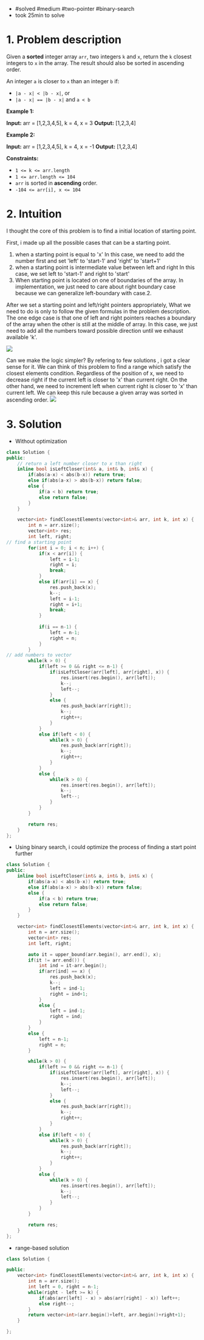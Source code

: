 
- #solved #medium #two-pointer #binary-search 
- took 25min to solve

# 1. Problem description
Given a **sorted** integer array `arr`, two integers `k` and `x`, return the `k` closest integers to `x` in the array. The result should also be sorted in ascending order.

An integer `a` is closer to `x` than an integer `b` if:

- `|a - x| < |b - x|`, or
- `|a - x| == |b - x|` and `a < b`

**Example 1:**

**Input:** arr = [1,2,3,4,5], k = 4, x = 3
**Output:** [1,2,3,4]

**Example 2:**

**Input:** arr = [1,2,3,4,5], k = 4, x = -1
**Output:** [1,2,3,4]

**Constraints:**

- `1 <= k <= arr.length`
- `1 <= arr.length <= 104`
- `arr` is sorted in **ascending** order.
- `-104 <= arr[i], x <= 104`

# 2. Intuition

I thought the core of this problem is to find a initial location of starting point.

First, i made up all the possible cases that can be a starting point.
1. when a starting point is equal to 'x'
	In this case, we need to add the number first and set 'left' to 'start-1' and 'right' to 'start+1'
2. when a starting point is intermediate value between left and right
	In this case, we set left to 'start-1' and right to 'start'
3. When starting point is located on one of boundaries of the array.
	In implementation, we just need to care about right boundary case because we can generalize left-boundary with case.2.

After we set a starting point and left/right pointers appropriately, What we need to do is only to follow the given formulas in the problem description.
The one edge case is that one of left and right pointers reaches a boundary of the array when the other is still at the middle of array.
In this case, we just need to add all the numbers toward possible direction until we exhaust available 'k'.

![](../../../../images/Pasted%20image%2020240131121100.png)

Can we make the logic simpler?
By refering to few solutions , i got a clear sense for it.
We can think of this problem to find a range which satisfy the closest elements condition.
Regardless of the position of x, we need to decrease right if the current left is closer to 'x' than current right.
On the other hand, we need to increment left when current right is closer to 'x' than current left.
We can keep this rule because a given array was sorted in ascending order.
![](../../../../images/Pasted%20image%2020240131123315.png)
# 3. Solution

- Without optimization
```cpp
class Solution {
public:
	// return a left number closer to x than right
    inline bool isLeftCloser(int& a, int& b, int& x) {
        if(abs(a-x) < abs(b-x)) return true;
        else if(abs(a-x) > abs(b-x)) return false;
        else {
            if(a < b) return true;
            else return false;
        }
    }

    vector<int> findClosestElements(vector<int>& arr, int k, int x) {
        int n = arr.size();
        vector<int> res;
        int left, right;
// find a starting point
        for(int i = 0; i < n; i++) {
            if(x < arr[i]) {
                left = i-1;
                right = i;
                break;
            }   
            else if(arr[i] == x) {
                res.push_back(x);
                k--;
                left = i-1;
                right = i+1;
                break;
            }
            
            if(i == n-1) {
                left = n-1;
                right = n;
            }
        }
// add numbers to vector
        while(k > 0) {
            if(left >= 0 && right <= n-1) {
                if(isLeftCloser(arr[left], arr[right], x)) {
                    res.insert(res.begin(), arr[left]);
                    k--;
                    left--;
                }
                else {
                    res.push_back(arr[right]);
                    k--;
                    right++;
                }
            }
            else if(left < 0) {
                while(k > 0) {
                    res.push_back(arr[right]);
                    k--;
                    right++;
                }
            }
            else {
                while(k > 0) {
                    res.insert(res.begin(), arr[left]);
                    k--;
                    left--;
                }
            }
        }

        return res;
    }
};
```


- Using binary search, i could optimize the process of finding a start point further
```cpp
class Solution {
public:
    inline bool isLeftCloser(int& a, int& b, int& x) {
        if(abs(a-x) < abs(b-x)) return true;
        else if(abs(a-x) > abs(b-x)) return false;
        else {
            if(a < b) return true;
            else return false;
        }
    }

    vector<int> findClosestElements(vector<int>& arr, int k, int x) {
        int n = arr.size();
        vector<int> res;
        int left, right;

        auto it = upper_bound(arr.begin(), arr.end(), x);
        if(it != arr.end()) {
            int ind = it-arr.begin();
            if(arr[ind] == x) {
                res.push_back(x);
                k--;
                left = ind-1;
                right = ind+1;
            }
            else {
                left = ind-1;
                right = ind;
            }
        }
        else {
            left = n-1;
            right = n;
        }

        while(k > 0) {
            if(left >= 0 && right <= n-1) {
                if(isLeftCloser(arr[left], arr[right], x)) {
                    res.insert(res.begin(), arr[left]);
                    k--;
                    left--;
                }
                else {
                    res.push_back(arr[right]);
                    k--;
                    right++;
                }
            }
            else if(left < 0) {
                while(k > 0) {
                    res.push_back(arr[right]);
                    k--;
                    right++;
                }
            }
            else {
                while(k > 0) {
                    res.insert(res.begin(), arr[left]);
                    k--;
                    left--;
                }
            }
        }

        return res;
    }
};
```

- range-based solution
```cpp
class Solution {

public:
    vector<int> findClosestElements(vector<int>& arr, int k, int x) {
        int n = arr.size();
        int left = 0, right = n-1;
        while(right - left >= k) {
            if(abs(arr[left] - x) > abs(arr[right] - x)) left++;
            else right--;
        }
        return vector<int>(arr.begin()+left, arr.begin()+right+1);
    }

};
```